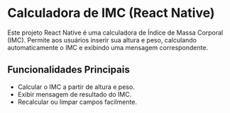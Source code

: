 # Calculadora de IMC (React Native)

Este projeto React Native é uma calculadora de Índice de Massa Corporal (IMC). Permite aos usuários inserir sua altura e peso, calculando automaticamente o IMC e exibindo uma mensagem correspondente.

## Funcionalidades Principais

- Calcular o IMC a partir de altura e peso.
- Exibir mensagem de resultado do IMC.
- Recalcular ou limpar campos facilmente.
